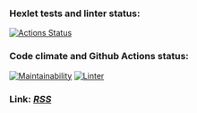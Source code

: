 ### Hexlet tests and linter status:
[![Actions Status](https://github.com/Vla2d/frontend-project-lvl3/workflows/hexlet-check/badge.svg)](https://github.com/Vla2d/frontend-project-lvl3/actions)

### Code climate and Github Actions status:

[![Maintainability](https://api.codeclimate.com/v1/badges/a99a88d28ad37a79dbf6/maintainability)](https://codeclimate.com/github/Vla2d/frontend-project-lvl3/maintainability)
[![Linter](https://github.com/Vla2d/frontend-project-lvl3/actions/workflows/nodejs.yml/badge.svg)](https://github.com/Vla2d/frontend-project-lvl3/actions)

### Link: ***[RSS](https://frontend-project-lvl3-git-main-vla2d.vercel.app/)***
